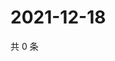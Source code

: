 # 2021-12-18

共 0 条

<!-- BEGIN WEIBO -->
<!-- 最后更新时间 Sat Dec 18 2021 21:20:18 GMT+0800 (China Standard Time) -->

<!-- END WEIBO -->

